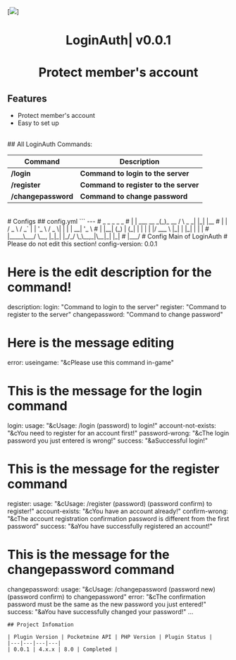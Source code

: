 [![](https://poggit.pmmp.io/shield.state/LoginAuth)]
<div align="center">
<h1>LoginAuth| v0.0.1<h1>
<p>Protect member's account</p>
</div>

## Features
- Protect member's account
- Easy to set up
 
 <br>
## All LoginAuth Commands:

| **Command** | **Description** |
| --- | --- |
| **/login** | **Command to login to the server** |
| **/register** | **Command to register to the server** |
| **/changepassword** | **Command to change password** |
<br>
 # Configs
## config.yml
 ```
---
#  _                _          _         _   _     
# | |    ___   __ _(_)_ __    / \  _   _| |_| |__  
# | |   / _ \ / _` | | '_ \  / _ \| | | | __| '_ \ 
# | |__| (_) | (_| | | | | |/ ___ \ |_| | |_| | | |
# |_____\___/ \__, |_|_| |_/_/   \_\__,_|\__|_| |_|
#             |___/                  
# Config Main of LoginAuth
# Please do not edit this section!             
config-version: 0.0.1

# Here is the edit description for the command!
description:
  login: "Command to login to the server"
  register: "Command to register to the server"
  changepassword: "Command to change password"

# Here is the message editing
error:
  useingame: "&cPlease use this command in-game"

# This is the message for the login command
login:
  usage: "&cUsage: /login (password) to login!"
  account-not-exists: "&cYou need to register for an account first!"
  password-wrong: "&cThe login password you just entered is wrong!"
  success: "&aSuccessful login!"

# This is the message for the register command
register:
  usage: "&cUsage: /register (password) (password confirm) to register!"
  account-exists: "&cYou have an account already!"
  confirm-wrong: "&cThe account registration confirmation password is different from the first password"
  success: "&aYou have successfully registered an account!" 

# This is the message for the changepassword command
changepassword:
  usage: "&cUsage: /changepassword (password new) (password confirm) to changepassword"
  error: "&cThe confirmation password must be the same as the new password you just entered!"
  success: "&aYou have successfully changed your password!"
...
 ```
## Project Infomation

| Plugin Version | Pocketmine API | PHP Version | Plugin Status |
|---|---|---|---|
| 0.0.1 | 4.x.x | 8.0 | Completed |
 

